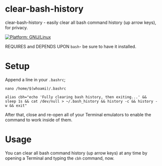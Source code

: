 # clear-bash-history
clear-bash-history - easily clear all bash command history (up arrow keys), for privacy.

[![Platform: GNU/Linux](https://img.shields.io/badge/platform-GNU/Linux-blue.svg)](www.kernel.org/linux.html)

REQUIRES and DEPENDS UPON ``bash``- be sure to have it installed.

# Setup
Append a line in your ``.bashrc``;

```nano /home/$(whoami)/.bashrc```

```alias cbh="echo 'Fully clearing bash history, then exiting...' && sleep 1s && cat /dev/null > ~/.bash_history && history -c && history -w && exit"```

After that, close and re-open all of your Terminal emulators to enable the command to work inside of them.

# Usage
You can clear all bash command history (up arrow keys) at any time by opening a Terminal and typing the ``cbh`` command, now.


